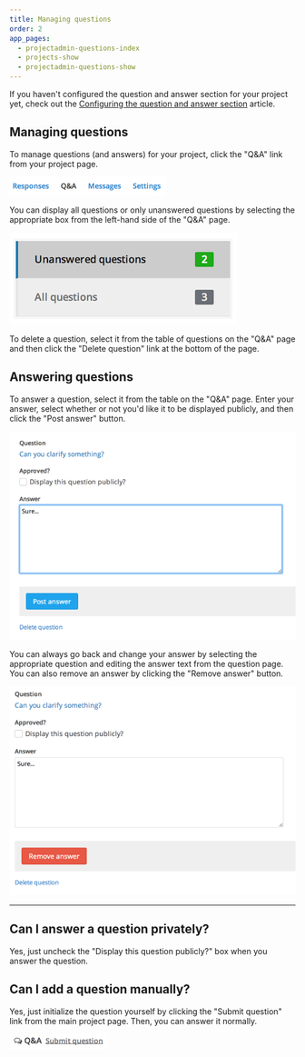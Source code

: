 ```yaml
---
title: Managing questions
order: 2
app_pages:
  - projectadmin-questions-index
  - projects-show
  - projectadmin-questions-show
---
```


If you haven't configured the question and answer section for your project yet, check out the [Configuring the question and answer section](configuring_the_question_and_answer_section.html) article.

## Managing questions

To manage questions (and answers) for your project, click the "Q&A" link from your project page.

![q&a link](../images/qa_link.png)

You can display all questions or only unanswered questions by selecting the appropriate box from the left-hand side of the "Q&A" page.

![q&a filter](../images/qa_filter.png)

To delete a question, select it from the table of questions on the "Q&A" page and then click the "Delete question" link at the bottom of the page.

## Answering questions

To answer a question, select it from the table on the "Q&A" page. Enter your answer, select whether or not you'd like it to be displayed publicly, and then click the "Post answer" button.

![answer question](../images/answer_question.png)

You can always go back and change your answer by selecting the appropriate question and editing the answer text from the question page. You can also remove an answer by clicking the "Remove answer" button.

![answered question](../images/answered_question.png)

---

## Can I answer a question privately?
Yes, just uncheck the "Display this question publicly?" box when you answer the question.

## Can I add a question manually?
Yes, just initialize the question yourself by clicking the "Submit question" link from the main project page. Then, you can answer it normally.

![submit question](../images/submit_question.png)
